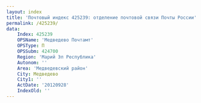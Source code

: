 ```yaml
---
layout: index
title: 'Почтовый индекс 425239: отделение почтовой связи Почты России'
permalink: /425239/
data:
    Index: 425239
    OPSName: 'Медведево Почтамт'
    OPSType: П
    OPSSubm: 424700
    Region: 'Марий Эл Республика'
    Autonom: ''
    Area: 'Медведевский район'
    City: Медведево
    City1: ''
    ActDate: '20120928'
    IndexOld: ''
---
```

